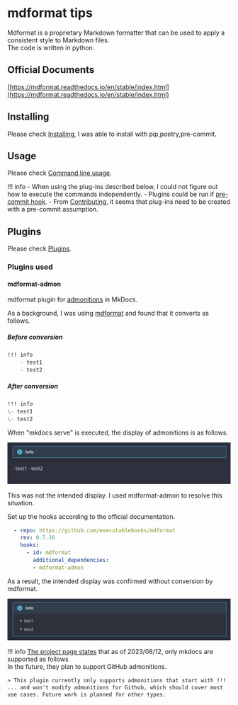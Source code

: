 # mdformat tips

Mdformat is a proprietary Markdown formatter that can be used to apply a consistent style to Markdown files.<br/>
The code is written in python.

## Official Documents

[https://mdformat.readthedocs.io/en/stable/index.html](https://mdformat.readthedocs.io/en/stable/index.html)

## Installing

Please check [Installing](https://mdformat.readthedocs.io/en/stable/users/installation_and_usage.html#installing), I was able to install with pip,poetry,pre-commit.

## Usage

Please check [Command line usage](https://mdformat.readthedocs.io/en/stable/users/installation_and_usage.html#command-line-usage).

!!! info
    - When using the plug-ins described below, I could not figure out how to execute the commands independently.
    - Plugins could be run if [pre-commit hook](https://mdformat.readthedocs.io/en/stable/users/plugins.html#plugins).
    - From [Contributing](https://mdformat.readthedocs.io/en/stable/contributors/contributing.html#contributing), it seems that plug-ins need to be created with a pre-commit assumption.

## Plugins

Please check [Plugins](https://mdformat.readthedocs.io/en/stable/users/plugins.html#plugins).

### Plugins used

#### mdformat-admon

mdformat plugin for [admonitions](https://squidfunk.github.io/mkdocs-material/reference/admonitions/#admonitions) in MkDocs.

As a background, I was using [mdformat](https://mdformat.readthedocs.io/en/stable/index.html) and found that it converts as follows.

##### Before conversion

```md
!!! info
    - test1
    - test2
```

##### After conversion

```md
!!! info
\- test1
\- test2
```

When "mkdocs serve" is executed, the display of admonitions is as follows.

![admonitions_ng](./images/example-mkdocs-admonitions-ng.png)

This was not the intended display. I used mdformat-admon to resolve this situation.

Set up the hooks according to the official documentation.

```yaml
  - repo: https://github.com/executablebooks/mdformat
    rev: 0.7.16
    hooks:
      - id: mdformat
        additional_dependencies:
        - mdformat-admon
```

As a result, the intended display was confirmed without conversion by mdformat.

![admonitions_ok](./images/example-mkdocs-admonitions-ok.png)

!!! info
    [The project page states](https://github.com/KyleKing/mdformat-admon#caveats) that as of 2023/08/12, only mkdocs are supported as follows<br/>
    In the future, they plan to support GitHub admonitions.<br/>

    > This plugin currently only supports admonitions that start with !!! ... and won't modify admonitions for Github, which should cover most use cases. Future work is planned for other types.
